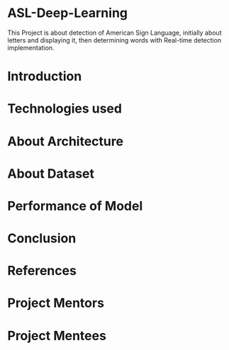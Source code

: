 # ASL-Deep-Learning

This Project is about detection of American Sign Language, initially about letters and displaying it, then determining words with Real-time detection implementation.
# Introduction
# Technologies used
# About Architecture
# About Dataset
# Performance of Model
# Conclusion
# References
# Project Mentors
# Project Mentees
